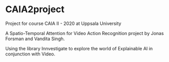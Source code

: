 # CAIA2project
Project for course CAIA II - 2020 at Uppsala University

A Spatio-Temporal Attention for Video Action Recognition project by Jonas Forsman and Vandita Singh.

Using the library Innvestigate to explore the world of Explainable AI in conjunction with Video.


